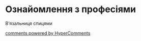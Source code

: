 <div id="hypercomments_widget" class="js-hypercomments-widget invisible"></div>

# Ознайомлення з професіями

B’язальниця спицями

<div class="js-hypercomments-container">
<a href="http://hypercomments.com" class="hc-link" title="comments widget">comments powered by HyperComments</a>
</div>